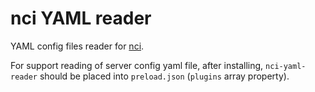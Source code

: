 # nci YAML reader

YAML config files reader for [nci](https://github.com/node-ci/nci).

For support reading of server config yaml file, after installing,
`nci-yaml-reader` should be placed into `preload.json` (`plugins` array
property).
